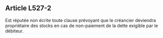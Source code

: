 Article L527-2
----
Est réputée non écrite toute clause prévoyant que le créancier deviendra
propriétaire des stocks en cas de non-paiement de la dette exigible par le
débiteur.
